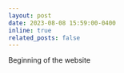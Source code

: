 ```yaml
---
layout: post
date: 2023-08-08 15:59:00-0400
inline: true
related_posts: false
---
```


Beginning of the website
